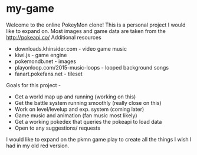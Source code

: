 # my-game
Welcome to the online PokeyMon clone! 
This is a personal project I would like to expand on. Most images and game data are taken from the http://pokeapi.co/ 
Additional resources 

+ downloads.khinsider.com - video game music
+ kiwi.js - game engine 
+ pokemondb.net - images
+ playonloop.com/2015-music-loops - looped background songs
+ fanart.pokefans.net - tileset

Goals for this project - 

+ Get a world map up and running (working on this)
+ Get the battle system running smoothly (really close on this)
+ Work on level/levelup and exp. system (coming later)
+ Game music and animation (fan music most likely)
+ Get a working pokedex that queries the pokeapi to load data
+ Open to any suggestions/ requests

I would like to expand on the pkmn game play to create all the things I wish I had in my old red version. 

